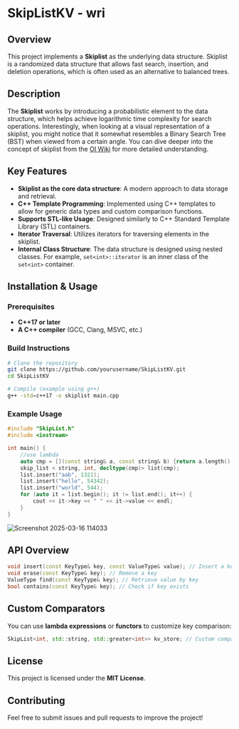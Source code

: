 # SkipListKV - wri

## Overview

This project implements a **Skiplist** as the underlying data structure. Skiplist is a randomized data structure that allows fast search, insertion, and deletion operations, which is often used as an alternative to balanced trees.

## Description

The **Skiplist** works by introducing a probabilistic element to the data structure, which helps achieve logarithmic time complexity for search operations. Interestingly, when looking at a visual representation of a skiplist, you might notice that it somewhat resembles a Binary Search Tree (BST) when viewed from a certain angle. You can dive deeper into the concept of skiplist from the [OI Wiki](https://oi-wiki.org/data-structures/skiplist/) for more detailed understanding.

## Key Features

- **Skiplist as the core data structure**: A modern approach to data storage and retrieval.
- **C++ Template Programming**: Implemented using C++ templates to allow for generic data types and custom comparison functions.
- **Supports STL-like Usage**: Designed similarly to C++ Standard Template Library (STL) containers.
- **Iterator Traversal**: Utilizes iterators for traversing elements in the skiplist.
- **Internal Class Structure**: The data structure is designed using nested classes. For example, `set<int>::iterator` is an inner class of the `set<int>` container.

## Installation & Usage

### Prerequisites

- **C++17 or later**
- **A C++ compiler** (GCC, Clang, MSVC, etc.)

### Build Instructions

```sh
# Clone the repository
git clone https://github.com/yourusername/SkipListKV.git
cd SkipListKV

# Compile (example using g++)
g++ -std=c++17 -o skiplist main.cpp
```

### Example Usage

```cpp
#include "SkipList.h"
#include <iostream>

int main() {
    //use lambda
    auto cmp = [](const string& a, const string& b) {return a.length() < b.length(); };
    skip_list < string, int, decltype(cmp)> list(cmp);
    list.insert("aab", 1321);
    list.insert("hello", 54342);
    list.insert("world", 544);
    for (auto it = list.begin(); it != list.end(); it++) {
        cout << it->key << " " << it->value << endl;
    }
}
```
![Screenshot 2025-03-16 114033](https://github.com/user-attachments/assets/c057d026-bf1d-4364-b5d2-93e15bed08fb)

## API Overview

```cpp
void insert(const KeyType& key, const ValueType& value); // Insert a key-value pair
void erase(const KeyType& key); // Remove a key
ValueType find(const KeyType& key); // Retrieve value by key
bool contains(const KeyType& key); // Check if key exists
```

## Custom Comparators

You can use **lambda expressions** or **functors** to customize key comparison:

```cpp
SkipList<int, std::string, std::greater<int>> kv_store; // Custom comparator (descending order)
```

## License

This project is licensed under the **MIT License**.

## Contributing

Feel free to submit issues and pull requests to improve the project!


